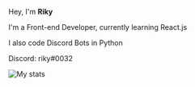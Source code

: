 Hey, I'm **Riky**

I'm a Front-end Developer, currently learning React.js

I also code Discord Bots in Python

Discord: riky#0032

![My stats](https://github-readme-stats.vercel.app/api?username=riky-dev&hide=contribs,prs,stars&count_private=true&show_icons=true&theme=github_dark)
